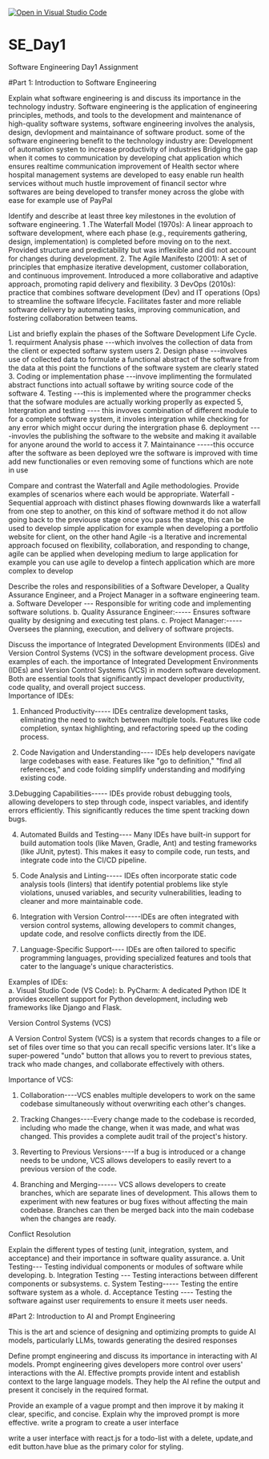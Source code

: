 [![Open in Visual Studio Code](https://classroom.github.com/assets/open-in-vscode-2e0aaae1b6195c2367325f4f02e2d04e9abb55f0b24a779b69b11b9e10269abc.svg)](https://classroom.github.com/online_ide?assignment_repo_id=18379369&assignment_repo_type=AssignmentRepo)
# SE_Day1
Software Engineering Day1 Assignment

#Part 1: Introduction to Software Engineering

Explain what software engineering is and discuss its importance in the technology industry.
           Software engineering is the  application of engineering principles, methods, and tools to the development and maintenance of high-quality 
              software systems, software engineering involves the analysis, design, devlopment and maintainance of software product.
          some of the software engineering benefit to the technology industry are:
             Development of automation systen to increase productivity of industries
             Bridging the gap when it comes to communication by developing chat application which ensures realtime communication
             improvement of Health sector where hospital management systems are developed to easy enable run health services without much hustle
             improvement of financil sector whre softwares are being developed to transfer money across the globe with ease for example use of PayPal

             

Identify and describe at least three key milestones in the evolution of software engineering.
     1 .The Waterfall Model (1970s):
        A linear approach to software development, where each phase (e.g., requirements gathering, design, implementation) is completed before moving on to the next.
        Provided structure and predictability but was inflexible and did not account for changes during development.
     2. The Agile Manifesto (2001):
           A set of principles that emphasize iterative development, customer collaboration, and continuous improvement.
           Introduced a more collaborative and adaptive approach, promoting rapid delivery and flexibility.
     3 DevOps (2010s):
        practice that combines software development (Dev) and IT operations (Ops) to streamline the software lifecycle.
        Facilitates faster and more reliable software delivery by automating tasks, improving communication, and fostering collaboration between teams.



List and briefly explain the phases of the Software Development Life Cycle.
       1. requirment Analysis phase  ---which involves the collection of data from the client or expected softarw system users
       2. Design phase  ---involves use of collected data to formulate a functional abstract of the software from the data at this point the functions of the 
           software system are clearly stated
       3. Coding or implementation phase  ---invove implimenting the formulated abstract functions into actuall softawe by writing source code of the software
       4. Testing  ---this is implemented where the programmer checks that the  sofware modules are actually working properlly as expected
       5, Intergration and testing ---- this invoves combination of different module to for a complete software system, it involes intergration while checking for 
           any error which might occur during the intergration phase
       6. deployment  ----invovles the publishing the software to the website and making it available for anyone around the world to access it
       7. Maintainance -----this occurce after the software as been deployed wre the software is improved with time add new functionalies or even removing some of 
           functions which are note in use 



Compare and contrast the Waterfall and Agile methodologies. Provide examples of scenarios where each would be appropriate.
       Waterfall  -Sequential approach with distinct phases flowing downwards like a waterfall from one step to another, on this kind of software method it do 
        not allow going back to the previouse stage once you pass the stage,  this can be used to develop simple application for example when developing a portfolio 
        website for client, on the other hand
       Agile -is a Iterative and incremental approach focused on flexibility, collaboration, and responding to change, agile can be applied when developing 
          medium to large application for example you can use agile to develop a fintech application which are more complex to develop


Describe the roles and responsibilities of a Software Developer, a Quality Assurance Engineer, and a Project Manager in a software engineering team.
        a. Software Developer  --- Responsible for writing code and implementing software solutions.
        b. Quality Assurance Engineer:----- Ensures software quality by designing and executing test plans.
         c. Project Manager:----- Oversees the planning, execution, and delivery of software projects.

        

Discuss the importance of Integrated Development Environments (IDEs) and Version Control Systems (VCS) in the software development process. Give examples of each.
        the importance of Integrated Development Environments (IDEs) and Version Control Systems (VCS) in modern software development. Both are essential tools that 
       significantly impact developer productivity, code quality, and overall project success.   
  Importance of IDEs:
   1. Enhanced Productivity----- IDEs centralize development tasks, eliminating the need to switch between multiple tools. Features like code completion, syntax highlighting, and refactoring speed up the coding process.
    
  2. Code Navigation and Understanding---- IDEs help developers navigate large codebases with ease. Features like "go to definition," "find all references," and code 
  folding simplify understanding and modifying existing code.
    
   3.Debugging Capabilities----- IDEs provide robust debugging tools, allowing developers to step through code, inspect variables, and identify errors efficiently. 
    This significantly reduces the time spent tracking down bugs.
    
  4. Automated Builds and Testing---- Many IDEs have built-in support for build automation tools (like Maven, Gradle, Ant) and testing frameworks (like JUnit, pytest). This makes it easy to compile code, run tests, and integrate code into the CI/CD pipeline.
    
  5. Code Analysis and Linting----- IDEs often incorporate static code analysis tools (linters) that identify potential problems like style violations, unused variables, and security vulnerabilities, leading to cleaner and more maintainable code.
    
  6. Integration with Version Control-----IDEs are often integrated with version control systems, allowing developers to commit changes, update code, and resolve conflicts directly from the IDE.
    
  7. Language-Specific Support---- IDEs are often tailored to specific programming languages, providing specialized features and tools that cater to the language's unique characteristics.
    
  Examples of IDEs:  
 a. Visual Studio Code (VS Code):
 b. PyCharm: A dedicated Python IDE It provides excellent support for Python development, including web frameworks like Django and Flask.
    

  Version Control Systems (VCS)
    
  A Version Control System (VCS) is a system that records changes to a file or set of files over time so that you can recall specific versions later. It's like a 
  super-powered "undo" button that allows you to revert to previous states, track who made changes, and collaborate effectively with others.

Importance of VCS:

 1. Collaboration----VCS enables multiple developers to work on the same codebase simultaneously without overwriting each other's changes.

  2. Tracking Changes----Every change made to the codebase is recorded, including who made the change, when it was made, and what was changed. This provides a 
    complete audit trail of the project's history.

 3. Reverting to Previous Versions----If a bug is introduced or a change needs to be undone, VCS allows developers to easily revert to a previous version of the code.

  4. Branching and Merging------ VCS allows developers to create branches, which are separate lines of development. This allows them to experiment with new features 
   or bug fixes without affecting the main codebase. Branches can then be merged back into the main codebase when the changes are ready.

   Conflict Resolution





Explain the different types of testing (unit, integration, system, and acceptance) and their importance in software quality assurance.
   a.  Unit Testing--- Testing individual components or modules of software while developing.
  b. Integration Testing --- Testing interactions between different components or subsystems.
  c. System Testing----- Testing the entire software system as a whole.
  d. Acceptance Testing ---- Testing the software against user requirements to ensure it meets user needs.






#Part 2: Introduction to AI and Prompt Engineering

This is the art and science of designing and optimizing prompts to guide AI models, particularly LLMs, towards generating the desired responses 


Define prompt engineering and discuss its importance in interacting with AI models.
      Prompt engineering gives developers more control over users' interactions with the AI. Effective prompts provide intent and establish context to the large 
      language models. They help the AI refine the output and present it concisely in the required format.
  

Provide an example of a vague prompt and then improve it by making it clear, specific, and concise. Explain why the improved prompt is more effective.
    write a program to create a user interface

  write  a user interface with react.js for a todo-list with a delete, update,and edit button.have blue as the primary color for styling.
